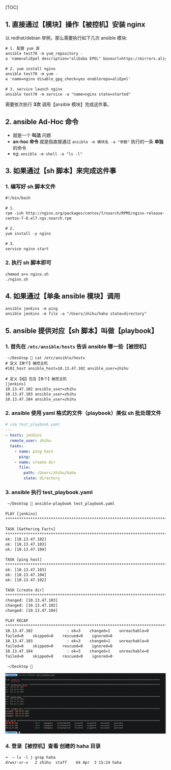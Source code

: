 [TOC]



## 1. 直接通过【模块】操作【被控机】安装 nginx

以 redhat/debian 举例，那么需要执行如下几次 ansible 模块:

```shell
# 1. 配置 yum 源
ansible test70 -m yum_repository -a 'name=aliEpel description="alibaba EPEL" baseurl=https://mirrors.aliyun.com/epel/$releasever\Server/$basearch/'

# 2. yum install nginx
ansible test70 -m yum -a 'name=nginx disable_gpg_check=yes enablerepo=aliEpel'

# 3. service launch nginx
ansible test70 -m service -a "name=nginx state=started"
```

需要依次执行 **3次** 调用【ansible 模块】完成这件事。


## 2. ansible Ad-Hoc 命令

- 就是一个 **叫法** 问题
- **an-hoc 命令** 就是指直接通过 `ansible -m 模块名 -a "参数"` 执行的一条 **单独** 的命令
- eg: `ansible -m shell -a "ls -l"`


## 3. 如果通过【sh 脚本】来完成这件事

### 1. 编写好 sh 脚本文件

```shell
#!/bin/bash

# 1. 
rpm -ivh http://nginx.org/packages/centos/7/noarch/RPMS/nginx-release-centos-7-0.el7.ngx.noarch.rpm

# 2. 
yum install -y nginx

# 3. 
service nginx start
```

### 2. 执行 sh 脚本即可

```
chmmod a+x nginx.sh
./nginx.sh
```


## 4. 如果通过【单条 ansible 模块】调用

```shell
ansible jenkins -m ping
ansible jenkins -m file -a "/Users/zhihu/haha state=directory"
```


## 5. ansible 提供对应【sh 脚本】叫做【playbook】

### 1. 首先在 `/etc/ansible/hosts` 告诉 ansible 哪一些【被控机】

```
 ~/Desktop  cat /etc/ansible/hosts
# 定义【单个】被控主机
#102_host ansible_host=10.13.47.102 ansible_user=zhihu

# 定义【组】包含【多个】被控主机
[jenkins]
10.13.47.102 ansible_user=zhihu
10.13.47.103 ansible_user=zhihu
10.13.47.104 ansible_user=zhihu
```

### 2. ansible 使用 yaml 格式的文件（playbook）类似 sh 批处理文件

```yaml
# vim test_playbook.yaml
---
- hosts: jenkins
  remote_user: zhihu
  tasks:
    - name: ping host
      ping:
    - name: create dir
      file:
        path: /Users/zhihu/haha
        state: directory
```

### 3. ansible 执行 test_playbook.yaml

```
 ~/Desktop  ansible-playbook test_playbook.yaml

PLAY [jenkins] ***************************************************************************************************************************************

TASK [Gathering Facts] *******************************************************************************************************************************
ok: [10.13.47.102]
ok: [10.13.47.103]
ok: [10.13.47.104]

TASK [ping host] *************************************************************************************************************************************
ok: [10.13.47.103]
ok: [10.13.47.104]
ok: [10.13.47.102]

TASK [create dir] ************************************************************************************************************************************
changed: [10.13.47.103]
changed: [10.13.47.102]
changed: [10.13.47.104]

PLAY RECAP *******************************************************************************************************************************************
10.13.47.102               : ok=3    changed=1    unreachable=0    failed=0    skipped=0    rescued=0    ignored=0
10.13.47.103               : ok=3    changed=1    unreachable=0    failed=0    skipped=0    rescued=0    ignored=0
10.13.47.104               : ok=3    changed=1    unreachable=0    failed=0    skipped=0    rescued=0    ignored=0

 ~/Desktop 
```

![](01.png)

### 4. 登录【被控机】查看 创建的 haha 目录

```
➜  ~ ls -l | grep haha
drwxr-xr-x   2 zhihu  staff    64 Apr  3 15:24 haha
```
